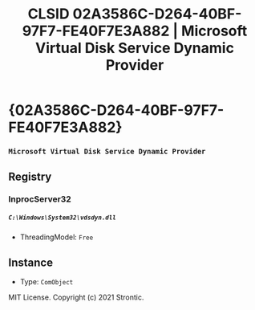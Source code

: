 ﻿---
title: "CLSID 02A3586C-D264-40BF-97F7-FE40F7E3A882 | Microsoft Virtual Disk Service Dynamic Provider"
excerpt: What is COM-Object CLSID 02A3586C-D264-40BF-97F7-FE40F7E3A882?
---

# {02A3586C-D264-40BF-97F7-FE40F7E3A882}

### `Microsoft Virtual Disk Service Dynamic Provider`

## Registry


### InprocServer32

##### `C:\Windows\System32\vdsdyn.dll`
* ThreadingModel: `Free`

## Instance

* Type: `ComObject`

MIT License. Copyright (c) 2021 Strontic.


